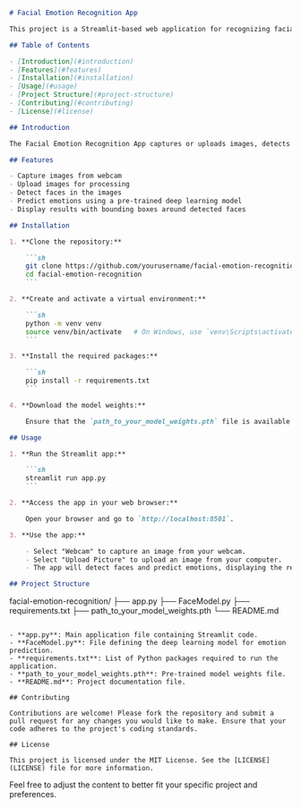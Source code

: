 

```markdown
# Facial Emotion Recognition App

This project is a Streamlit-based web application for recognizing facial emotions from webcam captures or uploaded images. The application uses OpenCV for image processing, a pre-trained model from `timm` for emotion prediction, and `face_recognition` for face detection.

## Table of Contents

- [Introduction](#introduction)
- [Features](#features)
- [Installation](#installation)
- [Usage](#usage)
- [Project Structure](#project-structure)
- [Contributing](#contributing)
- [License](#license)

## Introduction

The Facial Emotion Recognition App captures or uploads images, detects faces, and predicts emotions using a deep learning model. This project demonstrates the integration of computer vision, deep learning, and web technologies.

## Features

- Capture images from webcam
- Upload images for processing
- Detect faces in the images
- Predict emotions using a pre-trained deep learning model
- Display results with bounding boxes around detected faces

## Installation

1. **Clone the repository:**

    ```sh
    git clone https://github.com/yourusername/facial-emotion-recognition.git
    cd facial-emotion-recognition
    ```

2. **Create and activate a virtual environment:**

    ```sh
    python -m venv venv
    source venv/bin/activate   # On Windows, use `venv\Scripts\activate`
    ```

3. **Install the required packages:**

    ```sh
    pip install -r requirements.txt
    ```

4. **Download the model weights:**

    Ensure that the `path_to_your_model_weights.pth` file is available in the repository as per the path specified.

## Usage

1. **Run the Streamlit app:**

    ```sh
    streamlit run app.py
    ```

2. **Access the app in your web browser:**

    Open your browser and go to `http://localhost:8501`.

3. **Use the app:**

    - Select "Webcam" to capture an image from your webcam.
    - Select "Upload Picture" to upload an image from your computer.
    - The app will detect faces and predict emotions, displaying the results.

## Project Structure

```
facial-emotion-recognition/
├── app.py
├── FaceModel.py
├── requirements.txt
├── path_to_your_model_weights.pth
└── README.md
```

- **app.py**: Main application file containing Streamlit code.
- **FaceModel.py**: File defining the deep learning model for emotion prediction.
- **requirements.txt**: List of Python packages required to run the application.
- **path_to_your_model_weights.pth**: Pre-trained model weights file.
- **README.md**: Project documentation file.

## Contributing

Contributions are welcome! Please fork the repository and submit a pull request for any changes you would like to make. Ensure that your code adheres to the project's coding standards.

## License

This project is licensed under the MIT License. See the [LICENSE](LICENSE) file for more information.
```

Feel free to adjust the content to better fit your specific project and preferences.